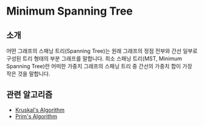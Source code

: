 # Minimum Spanning Tree

## 소개

어떤 그래프의 스패닝 트리(Spanning Tree)는 원래 그래프의 정점 전부와 간선 일부로 구성된 트리 형태의 부분 그래프를 말합니다. 
최소 스패닝 트리(MST, Minimum Spanning Tree)란 어떠한 가중치 그래프의 스패닝 트리 중 간선의 가중치 합이 가장 작은 것을 말합니다.

## 관련 알고리즘

* [Kruskal's Algorithm](./kruskal-algorithm.md)
* [Prim's Algorithm](./prim-algorithm.md)

